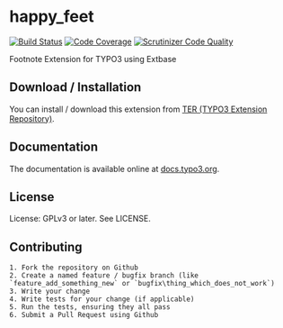 # happy_feet

[![Build Status](https://github.com/AOEpeople/happy_feet/workflows/CI/badge.svg?branch=master)](https://github.com/AOEpeople/happy_feet)
[![Code Coverage](https://scrutinizer-ci.com/g/AOEpeople/happy_feet/badges/coverage.png?b=master)](https://scrutinizer-ci.com/g/AOEpeople/happy_feet/?branch=master)
[![Scrutinizer Code Quality](https://scrutinizer-ci.com/g/AOEpeople/happy_feet/badges/quality-score.png?b=master)](https://scrutinizer-ci.com/g/AOEpeople/happy_feet/?branch=master)

Footnote Extension for TYPO3 using Extbase

## Download / Installation

You can install / download this extension from [TER (TYPO3 Extension Repository)][1].

## Documentation

The documentation is available online at [docs.typo3.org][2].

## License

License: GPLv3 or later. See LICENSE.

## Contributing

	1. Fork the repository on Github
	2. Create a named feature / bugfix branch (like `feature_add_something_new` or `bugfix\thing_which_does_not_work`)
	3. Write your change
	4. Write tests for your change (if applicable)
	5. Run the tests, ensuring they all pass
	6. Submit a Pull Request using Github

[1]: http://typo3.org/extensions/repository/view/happy_feet
[2]: https://docs.typo3.org/typo3cms/extensions/happy_feet/